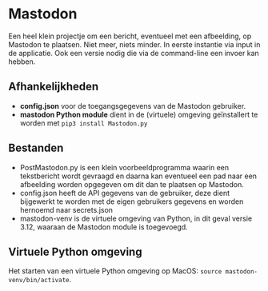 # Mastodon
Een heel klein projectje om een bericht, eventueel met een afbeelding, op Mastodon te plaatsen. Niet meer, niets minder. In eerste instantie via input in de applicatie. Ook een versie nodig die via de command-line een invoer kan hebben.

## Afhankelijkheden
* **config.json** voor de toegangsgegevens van de Mastodon gebruiker.
* **mastodon Python module** dient in de (virtuele) omgeving geïnstallert te worden met ```pip3 install Mastodon.py```

## Bestanden
* PostMastodon.py is een klein voorbeeldprogramma waarin een tekstbericht wordt gevraagd en daarna kan eventueel een pad naar een afbeelding worden opgegeven om dit dan te plaatsen op Mastodon.
* config.json heeft de API gegevens van de gebruiker, deze dient bijgewerkt te worden met de eigen gebruikers gegevens en worden hernoemd naar secrets.json
* mastodon-venv is de virtuele omgeving van Python, in dit geval versie 3.12, waaraan de Mastodon module is toegevoegd.

## Virtuele Python omgeving
Het starten van een virtuele Python omgeving op MacOS: ```source mastodon-venv/bin/activate```.
